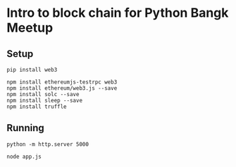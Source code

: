 # Intro to block chain for Python Bangk Meetup

## Setup

```
pip install web3

npm install ethereumjs-testrpc web3
npm install ethereum/web3.js --save
npm install solc --save
npm install sleep --save
npm install truffle
```


## Running

```
python -m http.server 5000

node app.js
```
